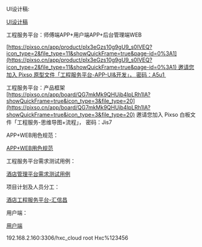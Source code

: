 
UI设计稿:

[UI设计稿](https://moonvy.com/project/c998265b-f984-4adb-8176-0906119f8b2c/51806fa8-6278-45b1-80e7-bbee780eb05d)


工程服务平台：师傅端APP+用户端APP+后台管理端WEB

[https://pixso.cn/app/product/pIx3eGzs10g9gU9_s0IVEQ?icon_type=2&file_type=11&showQuickFrame=true&page-id=0%3A1](https://pixso.cn/app/product/pIx3eGzs10g9gU9_s0IVEQ?icon_type=2&file_type=11&showQuickFrame=true&page-id=0%3A1) 邀请您加入 Pixso 原型文件「工程服务平台-APP-UI&开发」， 密码：A5u1 

工程服务平台：产品框架[https://pixso.cn/app/board/QG7mkMk9QHUib4lpLRh1lA?showQuickFrame=true&icon_type=3&file_type=20](https://pixso.cn/app/board/QG7mkMk9QHUib4lpLRh1lA?showQuickFrame=true&icon_type=3&file_type=20) 邀请您加入 Pixso 白板文件「工程服务-思维导图+流程」， 密码：Jis7

APP+WEB用色规范：

[APP+WEB用色规范](https://www.figma.com/proto/lvOhtYmuqFZ5vojlJRct9O/APP%E9%85%92%E5%BA%97%E5%B7%A5%E7%A8%8B%E6%9C%8D%E5%8A%A1?node-id=5-767&node-type=frame&t=86a9C0ZQ9FVRfngd-1&scaling=min-zoom&content-scaling=fixed&page-id=0%3A1)


工程服务平台需求测试用例：

[酒店管理平台需求测试用例](https://doc.weixin.qq.com/sheet/e3_AdcAXAZPALw0DYphkrmS2SIkS0PmL?scode=AJAAowckAGADWbnRaFAdcAXAZPALw&tab=BB08J2)

项目计划及人员分工：

[酒店工程服务平台-汇信昌](https://doc.weixin.qq.com/sheet/e3_AbcAxgbjACsibM6dMRgQleQdVpNX9?scode=AJAAowckAGAIgBxU0LAbcAxgbjACs&tab=BB08J2)

用户端：

[用户端](https://www.pmdaniu.com/clouds/197496/b3482934a1c583143e2a1337d25656ed-34618/start.html#id=gm3jwo&p=%E9%A6%96%E9%A1%B5_%E6%9C%8D%E5%8A%A1%E9%A1%B5%E9%9D%A2&g=1)


192.168.2.160:3306/hxc_cloud
root   Hxc%123456